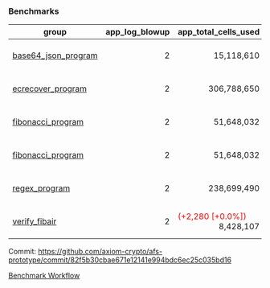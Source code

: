 ### Benchmarks
| group | app_log_blowup | app_total_cells_used | app_total_cycles | app_total_proof_time_ms | leaf_log_blowup | leaf_total_cells_used | leaf_total_cycles | leaf_total_proof_time_ms | instance | alloc |
|---|---|---|---|---|---|---|---|---|---|---|
| [ base64_json_program ](https://github.com/axiom-crypto/afs-prototype/blob/gh-pages/benchmarks/individual/base64_json-2-2-64cpu-linux-arm64-mimalloc.md) | <div style='text-align: right'> 2 </div>  | <div style='text-align: right'> 15,118,610 </div>  | <div style='text-align: right'> 217,352 </div>  | <span style='color: red'>(+4.0 [+0.2%])</span><div style='text-align: right'> 2,644.0 </div>  | <div style='text-align: right'> 2 </div>  | <span style='color: red'>(+39,660 [+0.0%])</span><div style='text-align: right'> 294,419,901 </div>  | <span style='color: red'>(+3,756 [+0.1%])</span><div style='text-align: right'> 6,776,059 </div>  | <span style='color: green'>(-30.0 [-0.1%])</span><div style='text-align: right'> 35,528.0 </div>  | 64cpu-linux-arm64 | mimalloc |
| [ ecrecover_program ](https://github.com/axiom-crypto/afs-prototype/blob/gh-pages/benchmarks/individual/ecrecover-2-2-64cpu-linux-arm64-mimalloc.md) | <div style='text-align: right'> 2 </div>  | <div style='text-align: right'> 306,788,650 </div>  | <div style='text-align: right'> 5,788,311 </div>  | <span style='color: green'>(-138.0 [-0.4%])</span><div style='text-align: right'> 38,160.0 </div>  | <div style='text-align: right'> - </div>  | <div style='text-align: right'> - </div>  | <div style='text-align: right'> - </div>  | <div style='text-align: right'> - </div>  | 64cpu-linux-arm64 | mimalloc |
| [ fibonacci_program ](https://github.com/axiom-crypto/afs-prototype/blob/gh-pages/benchmarks/individual/fibonacci-2-2-64cpu-linux-arm64-mimalloc.md) | <div style='text-align: right'> 2 </div>  | <div style='text-align: right'> 51,648,032 </div>  | <div style='text-align: right'> 1,500,219 </div>  | <span style='color: red'>(+46.0 [+0.7%])</span><div style='text-align: right'> 6,421.0 </div>  | <div style='text-align: right'> 2 </div>  | <span style='color: red'>(+17,890 [+0.0%])</span><div style='text-align: right'> 143,633,293 </div>  | <span style='color: red'>(+1,593 [+0.0%])</span><div style='text-align: right'> 3,507,912 </div>  | <span style='color: red'>(+388.0 [+2.2%])</span><div style='text-align: right'> 17,994.0 </div>  | 64cpu-linux-arm64 | mimalloc |
| [ fibonacci_program ](https://github.com/axiom-crypto/afs-prototype/blob/gh-pages/benchmarks/individual/fibonacci-2-2-64cpu-linux-x64-jemalloc.md) | <div style='text-align: right'> 2 </div>  | <div style='text-align: right'> 51,648,032 </div>  | <div style='text-align: right'> 1,500,219 </div>  | <span style='color: green'>(-224.0 [-3.1%])</span><div style='text-align: right'> 7,056.0 </div>  | <div style='text-align: right'> 2 </div>  | <div style='text-align: right'> 143,616,133 </div>  | <div style='text-align: right'> 3,506,287 </div>  | <span style='color: green'>(-257.0 [-1.3%])</span><div style='text-align: right'> 19,511.0 </div>  | 64cpu-linux-x64 | jemalloc |
| [ regex_program ](https://github.com/axiom-crypto/afs-prototype/blob/gh-pages/benchmarks/individual/regex-2-2-64cpu-linux-arm64-mimalloc.md) | <div style='text-align: right'> 2 </div>  | <div style='text-align: right'> 238,699,490 </div>  | <div style='text-align: right'> 4,181,278 </div>  | <span style='color: red'>(+93.0 [+0.3%])</span><div style='text-align: right'> 27,129.0 </div>  | <div style='text-align: right'> 2 </div>  | <div style='text-align: right'> 314,876,690 </div>  | <div style='text-align: right'> 7,309,762 </div>  | <span style='color: red'>(+297.0 [+0.8%])</span><div style='text-align: right'> 37,089.0 </div>  | 64cpu-linux-arm64 | mimalloc |
| [ verify_fibair ](https://github.com/axiom-crypto/afs-prototype/blob/gh-pages/benchmarks/individual/verify_fibair-2-2-64cpu-linux-arm64-mimalloc.md) | <div style='text-align: right'> 2 </div>  | <span style='color: red'>(+2,280 [+0.0%])</span><div style='text-align: right'> 8,428,107 </div>  | <span style='color: red'>(+172 [+0.1%])</span><div style='text-align: right'> 198,669 </div>  | <span style='color: red'>(+49.0 [+3.0%])</span><div style='text-align: right'> 1,691.0 </div>  | <div style='text-align: right'> - </div>  | <div style='text-align: right'> - </div>  | <div style='text-align: right'> - </div>  | <div style='text-align: right'> - </div>  | 64cpu-linux-arm64 | mimalloc |


Commit: https://github.com/axiom-crypto/afs-prototype/commit/82f5b30cbae671e12141e994bdc6ec25c035bd16

[Benchmark Workflow](https://github.com/axiom-crypto/afs-prototype/actions/runs/12090645382)
